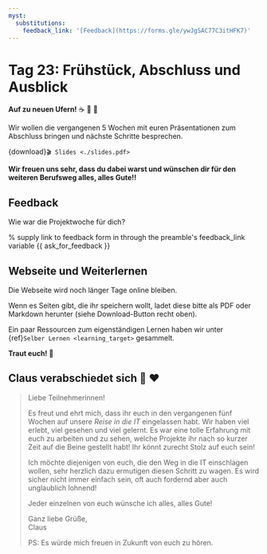 ```yaml
---
myst:
  substitutions:
    feedback_link: '[Feedback](https://forms.gle/ywJgSAC77C3itHFK7)'
---
```

# Tag 23: Frühstück, Abschluss und Ausblick

**Auf zu neuen Ufern!** ☕ 🥐 🚀

Wir wollen die vergangenen 5 Wochen mit euren Präsentationen zum
Abschluss bringen und nächste Schritte besprechen.

{download}`🎬 Slides <./slides.pdf>`


**Wir freuen uns sehr, dass du dabei warst und wünschen dir für
den weiteren Berufsweg alles, alles Gute!!**


## Feedback

Wie war die Projektwoche für dich?

% supply link to feedback form in through the preamble's feedback_link variable
{{ ask_for_feedback }}


## Webseite und Weiterlernen

Die Webseite wird noch länger Tage online bleiben.

Wenn es Seiten gibt, die ihr speichern wollt, ladet diese bitte
als PDF oder Markdown herunter (siehe Download-Button recht oben).

Ein paar Ressourcen zum eigenständigen Lernen haben wir
unter {ref}`Selber Lernen <learning_target>` gesammelt.

**Traut euch! 🌟**


## Claus verabschiedet sich 👋 ❤️

> Liebe Teilnehmerinnen!
>
> Es freut und ehrt mich, dass ihr euch in den vergangenen
> fünf Wochen auf unsere *Reise in die IT* eingelassen habt.
> Wir haben viel erlebt, viel gesehen und viel gelernt.
> Es war eine tolle Erfahrung mit euch zu arbeiten und zu sehen,
> welche Projekte ihr nach so kurzer Zeit auf die Beine gestellt habt!
> Ihr könnt zurecht Stolz auf euch sein!
>
> Ich möchte diejenigen von euch, die den Weg in die IT einschlagen wollen,
> sehr herzlich dazu ermutigen diesen Schritt zu wagen.
> Es wird sicher nicht immer einfach sein, oft auch fordernd
> aber auch unglaublich lohnend!
>
> Jeder einzelnen von euch wünsche ich alles, alles Gute!
>
> Ganz liebe Grüße, <br>
> Claus
>
> PS: Es würde mich freuen in Zukunft von euch zu hören.

